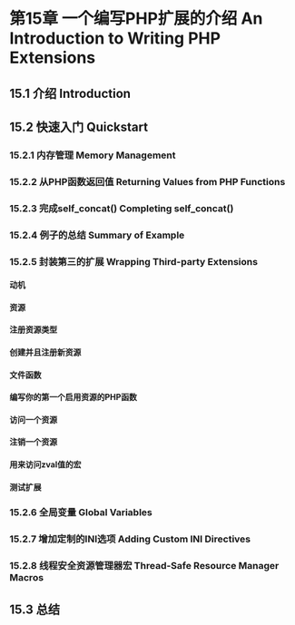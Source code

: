 # 第15章 一个编写PHP扩展的介绍     An Introduction to Writing PHP Extensions
## 15.1 介绍  Introduction
## 15.2 快速入门    Quickstart
### 15.2.1 内存管理     Memory Management
### 15.2.2 从PHP函数返回值    Returning Values from PHP Functions
### 15.2.3 完成self_concat()  Completing self_concat()
### 15.2.4 例子的总结    Summary of Example
### 15.2.5 封装第三的扩展  Wrapping Third-party Extensions
#### 动机
#### 资源
#### 注册资源类型
#### 创建并且注册新资源
#### 文件函数
#### 编写你的第一个启用资源的PHP函数
#### 访问一个资源
#### 注销一个资源
#### 用来访问zval值的宏
#### 测试扩展
### 15.2.6 全局变量     Global Variables
### 15.2.7 增加定制的INI选项   Adding Custom INI Directives
### 15.2.8 线程安全资源管理器宏   Thread-Safe Resource Manager Macros
## 15.3 总结
